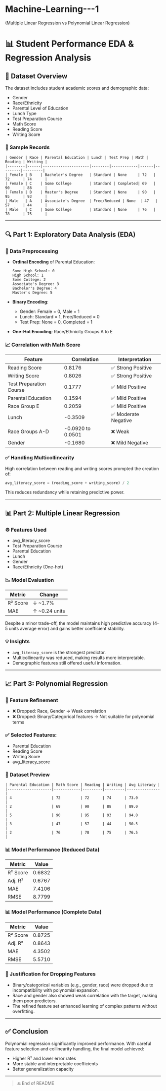 # Machine-Learning---1
(Multiple Linear Regression vs Polynomial Linear Regression)


# 📊 Student Performance EDA & Regression Analysis

## 📁 Dataset Overview

The dataset includes student academic scores and demographic data:

* Gender
* Race/Ethnicity
* Parental Level of Education
* Lunch Type
* Test Preparation Course
* Math Score
* Reading Score
* Writing Score

### 🧾 Sample Records

```
| Gender | Race | Parental Education | Lunch | Test Prep | Math | Reading | Writing |
|--------|------|---------------------|--------|------------|------|---------|---------|
| Female | B    | Bachelor's Degree   | Standard | None     | 72   | 72      | 74      |
| Female | C    | Some College        | Standard | Completed| 69   | 90      | 88      |
| Female | B    | Master's Degree     | Standard | None     | 90   | 95      | 93      |
| Male   | A    | Associate's Degree  | Free/Reduced | None  | 47   | 57      | 44      |
| Male   | C    | Some College        | Standard | None     | 76   | 78      | 75      |
```

---

## 🔍 Part 1: Exploratory Data Analysis (EDA)

### 🧹 Data Preprocessing

* **Ordinal Encoding** of Parental Education:

  ```
  Some High School: 0
  High School: 1
  Some College: 2
  Associate's Degree: 3
  Bachelor's Degree: 4
  Master's Degree: 5
  ```
* **Binary Encoding**:

  * Gender: Female = 0, Male = 1
  * Lunch: Standard = 1, Free/Reduced = 0
  * Test Prep: None = 0, Completed = 1
* **One-Hot Encoding**: Race/Ethnicity Groups A to E

### 📈 Correlation with Math Score

| Feature                 | Correlation       | Interpretation      |
| ----------------------- | ----------------- | ------------------- |
| Reading Score           | 0.8176            | ✅ Strong Positive   |
| Writing Score           | 0.8026            | ✅ Strong Positive   |
| Test Preparation Course | 0.1777            | ✅ Mild Positive     |
| Parental Education      | 0.1594            | ✅ Mild Positive     |
| Race Group E            | 0.2059            | ✅ Mild Positive     |
| Lunch                   | -0.3509           | ✅ Moderate Negative |
| Race Groups A-D         | -0.0920 to 0.0501 | ❌ Weak              |
| Gender                  | -0.1680           | ❌ Mild Negative     |

### ✅ Handling Multicollinearity

High correlation between reading and writing scores prompted the creation of:

```python
avg_literacy_score = (reading_score + writing_score) / 2
```

This reduces redundancy while retaining predictive power.

---

## 📊 Part 2: Multiple Linear Regression

### ⚙️ Features Used

* avg\_literacy\_score
* Test Preparation Course
* Parental Education
* Lunch
* Gender
* Race/Ethnicity (One-hot)

### 📉 Model Evaluation

| Metric   | Change         |
| -------- | -------------- |
| R² Score | ↓ \~1.7%       |
| MAE      | ↑ \~0.24 units |

Despite a minor trade-off, the model maintains high predictive accuracy (4–5 units average error) and gains better coefficient stability.

### 💡 Insights

* `avg_literacy_score` is the strongest predictor.
* Multicollinearity was reduced, making results more interpretable.
* Demographic features still offered useful information.

---

## 📈 Part 3: Polynomial Regression

### 🧠 Feature Refinement

* ❌ Dropped: Race, Gender → Weak correlation
* ❌ Dropped: Binary/Categorical features → Not suitable for polynomial terms

### ✅ Selected Features:

* Parental Education
* Reading Score
* Writing Score
* avg\_literacy\_score

### 🧾 Dataset Preview

```
| Parental Education | Math Score | Reading | Writing | Avg Literacy |
|--------------------|------------|---------|---------|---------------|
| 4                  | 72         | 72      | 74      | 73.0          |
| 2                  | 69         | 90      | 88      | 89.0          |
| 5                  | 90         | 95      | 93      | 94.0          |
| 3                  | 47         | 57      | 44      | 50.5          |
| 2                  | 76         | 78      | 75      | 76.5          |
```

### 📊 Model Performance (Reduced Data)

| Metric   | Value  |
| -------- | ------ |
| R² Score | 0.6832 |
| Adj. R²  | 0.6767 |
| MAE      | 7.4106 |
| RMSE     | 8.7799 |

### 📊 Model Performance (Complete Data)

| Metric   | Value  |
| -------- | ------ |
| R² Score | 0.8725 |
| Adj. R²  | 0.8643 |
| MAE      | 4.3502 |
| RMSE     | 5.5710 |

### 📌 Justification for Dropping Features

* Binary/categorical variables (e.g., gender, race) were dropped due to incompatibility with polynomial expansion.
* Race and gender also showed weak correlation with the target, making them poor predictors.
* The refined feature set enhanced learning of complex patterns without overfitting.

---

## ✅ Conclusion

Polynomial regression significantly improved performance. With careful feature selection and collinearity handling, the final model achieved:

* Higher R² and lower error rates
* More stable and interpretable coefficients
* Better generalization capacity

---

> 🔚 End of README
